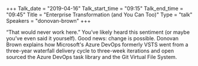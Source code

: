 +++
Talk_date = "2019-04-16"
Talk_start_time = "09:15"
Talk_end_time = "09:45"
Title = "Enterprise Transformation (and You Can Too)"
Type = "talk"
Speakers = "donovan-brown"
+++

“That would never work here.” You’ve likely heard this sentiment (or maybe you’ve even said it yourself). Good news: change is possible. Donovan Brown explains how Microsoft's Azure DevOps formerly VSTS went from a three-year waterfall delivery cycle to three-week iterations and open sourced the Azure DevOps task library and the Git Virtual File System.
